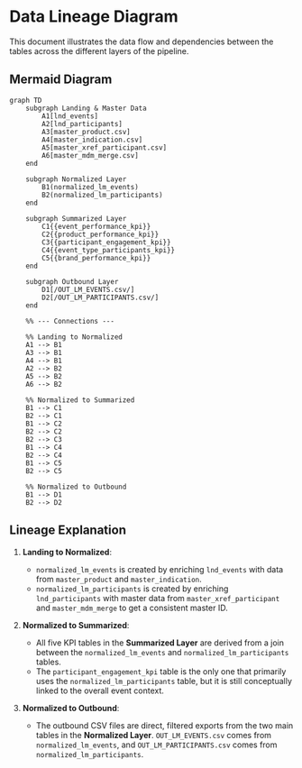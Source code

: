# Data Lineage Diagram

This document illustrates the data flow and dependencies between the tables across the different layers of the pipeline.

## Mermaid Diagram

```mermaid
graph TD
    subgraph Landing & Master Data
        A1[lnd_events]
        A2[lnd_participants]
        A3[master_product.csv]
        A4[master_indication.csv]
        A5[master_xref_participant.csv]
        A6[master_mdm_merge.csv]
    end

    subgraph Normalized Layer
        B1(normalized_lm_events)
        B2(normalized_lm_participants)
    end

    subgraph Summarized Layer
        C1{{event_performance_kpi}}
        C2{{product_performance_kpi}}
        C3{{participant_engagement_kpi}}
        C4{{event_type_participants_kpi}}
        C5{{brand_performance_kpi}}
    end

    subgraph Outbound Layer
        D1[/OUT_LM_EVENTS.csv/]
        D2[/OUT_LM_PARTICIPANTS.csv/]
    end

    %% --- Connections ---

    %% Landing to Normalized
    A1 --> B1
    A3 --> B1
    A4 --> B1
    A2 --> B2
    A5 --> B2
    A6 --> B2

    %% Normalized to Summarized
    B1 --> C1
    B2 --> C1
    B1 --> C2
    B2 --> C2
    B2 --> C3
    B1 --> C4
    B2 --> C4
    B1 --> C5
    B2 --> C5

    %% Normalized to Outbound
    B1 --> D1
    B2 --> D2
```

## Lineage Explanation

1.  **Landing to Normalized**:
    *   `normalized_lm_events` is created by enriching `lnd_events` with data from `master_product` and `master_indication`.
    *   `normalized_lm_participants` is created by enriching `lnd_participants` with master data from `master_xref_participant` and `master_mdm_merge` to get a consistent master ID.

2.  **Normalized to Summarized**:
    *   All five KPI tables in the **Summarized Layer** are derived from a join between the `normalized_lm_events` and `normalized_lm_participants` tables.
    *   The `participant_engagement_kpi` table is the only one that primarily uses the `normalized_lm_participants` table, but it is still conceptually linked to the overall event context.

3.  **Normalized to Outbound**:
    *   The outbound CSV files are direct, filtered exports from the two main tables in the **Normalized Layer**. `OUT_LM_EVENTS.csv` comes from `normalized_lm_events`, and `OUT_LM_PARTICIPANTS.csv` comes from `normalized_lm_participants`.
